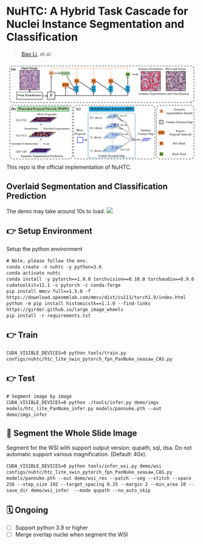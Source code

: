 # NuHTC: A Hybrid Task Cascade for Nuclei Instance Segmentation and Classification

>  [Bao Li](https://boyden.github.io), et al.

![](./resources/nuhtc.jpg)
This repo is the official implementation of NuHTC.

## Overlaid Segmentation and Classification Prediction
The demo may take around 10s to load. 
![](./resources/instance_demo.gif)

## 👉 Setup Environment
Setup the python environment

```shell script
# Note, please follow the env.
conda create -n nuhtc -y python=3.6 
conda activate nuhtc
conda install -y pytorch==1.9.0 torchvision==0.10.0 torchaudio==0.9.0 cudatoolkit=11.1 -c pytorch -c conda-forge
pip install mmcv-full==1.5.0 -f https://download.openmmlab.com/mmcv/dist/cu111/torch1.9/index.html
python -m pip install histomicstk==1.1.0 --find-links https://girder.github.io/large_image_wheels
pip install -r requirements.txt
```
## 👉 Train

```shell script
CUDA_VISIBLE_DEVICES=0 python tools/train.py configs/nuhtc/htc_lite_swin_pytorch_fpn_PanNuke_seasaw_CAS.py
```
## 👉 Test

```shell script
# Segment image by image
CUDA_VISIBLE_DEVICES=0 python ./tools/infer.py demo/imgs models/htc_lite_PanNuke_infer.py models/pannuke.pth --out demo/imgs_infer
```

## 🚀 Segment the Whole Slide Image
Segment for the WSI with support output version: qupath, sql, dsa. Do not automatic support various magnification. (Default: 40x).
```shell script
CUDA_VISIBLE_DEVICES=0 python tools/infer_wsi.py demo/wsi configs/nuhtc/htc_lite_swin_pytorch_fpn_PanNuke_seasaw_CAS.py models/pannuke.pth --out demo/wsi_res --patch --seg --stitch --space 256 --step_size 192 --target_spacing 0.25 --margin 2 --min_area 10 --save_dir demo/wsi_infer  --mode qupath --no_auto_skip
```

## 🗓️ Ongoing
- [ ] Support python 3.9 or higher
- [ ] Merge overlap nuclei when segment the WSI
